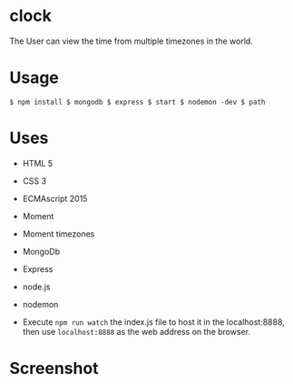 # clock

The User can view the time from multiple timezones in the world.

# Usage
`
$ npm install
$ mongodb
$ express
$ start
$ nodemon -dev
$ path
`

# Uses

* HTML 5
* CSS 3
* ECMAscript 2015
* Moment
* Moment timezones
* MongoDb
* Express
* node.js
* nodemon

* Execute `npm run watch` the index.js file to host it in the localhost:8888, then use `localhost:8888` as the web address on the browser.


# Screenshot



